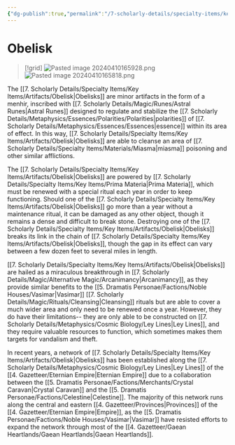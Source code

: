 ```yaml
---
{"dg-publish":true,"permalink":"/7-scholarly-details/specialty-items/key-items/artifacts/obelisk/","noteIcon":""}
---
```


# Obelisk

>[!grid]
>![Pasted image 20240410165928.png](/img/user/x.%20Assets/Attachments/Pasted%20image%2020240410165928.png)
>![Pasted image 20240410165818.png](/img/user/x.%20Assets/Attachments/Pasted%20image%2020240410165818.png)


The [[7. Scholarly Details/Specialty Items/Key Items/Artifacts/Obelisk\|Obelisks]] are minor artifacts in the form of a menhir, inscribed with [[7. Scholarly Details/Magic/Runes/Astral Runes\|Astral Runes]] designed to regulate and stabilize the [[7. Scholarly Details/Metaphysics/Essences/Polarities/Polarities\|polarities]] of [[7. Scholarly Details/Metaphysics/Essences/Essences\|essence]] within its area of effect. In this way, [[7. Scholarly Details/Specialty Items/Key Items/Artifacts/Obelisk\|Obelisks]] are able to cleanse an area of [[7. Scholarly Details/Specialty Items/Materials/Miasma\|miasma]] poisoning and other similar afflictions.

The [[7. Scholarly Details/Specialty Items/Key Items/Artifacts/Obelisk\|Obelisks]] are powered by [[7. Scholarly Details/Specialty Items/Key Items/Prima Materia\|Prima Materia]], which must be renewed with a special ritual each year in order to keep functioning. Should one of the [[7. Scholarly Details/Specialty Items/Key Items/Artifacts/Obelisk\|Obelisks]] go more than a year without a maintenance ritual, it can be damaged as any other object, though it remains a dense and difficult to break stone. Destroying one of the [[7. Scholarly Details/Specialty Items/Key Items/Artifacts/Obelisk\|Obelisks]] breaks its link in the chain of [[7. Scholarly Details/Specialty Items/Key Items/Artifacts/Obelisk\|Obelisks]], though the gap in its effect can vary between a few dozen feet to several miles in length. 

[[7. Scholarly Details/Specialty Items/Key Items/Artifacts/Obelisk\|Obelisks]] are hailed as a miraculous breakthrough in [[7. Scholarly Details/Magic/Alternative Magic/Arcanimancy\|Arcanimancy]], as they provide similar benefits to the [[5. Dramatis Personae/Factions/Noble Houses/Vasimar\|Vasimar]] [[7. Scholarly Details/Magic/Rituals/Cleansing\|Cleansing]] rituals but are able to cover a much wider area and only need to be renewed once a year. However, they do have their limitations-- they are only able to be constructed on [[7. Scholarly Details/Metaphysics/Cosmic Biology/Ley Lines\|Ley Lines]], and they require valuable resources to function, which sometimes makes them targets for vandalism and theft. 

In recent years, a network of [[7. Scholarly Details/Specialty Items/Key Items/Artifacts/Obelisk\|Obelisks]] has been established along the [[7. Scholarly Details/Metaphysics/Cosmic Biology/Ley Lines\|Ley Lines]] of the [[4. Gazetteer/Eternian Empire\|Eternian Empire]] due to a collaboration between the [[5. Dramatis Personae/Factions/Merchants/Crystal Caravan\|Crystal Caravan]] and the [[5. Dramatis Personae/Factions/Celestine\|Celestine]]. The majority of this network runs along the central and eastern [[4. Gazetteer/Provinces\|Provinces]] of the [[4. Gazetteer/Eternian Empire\|Empire]], as the [[5. Dramatis Personae/Factions/Noble Houses/Vasimar\|Vasimar]] have resisted efforts to expand the network through most of the [[4. Gazetteer/Gaean Heartlands/Gaean Heartlands\|Gaean Heartlands]]. 

